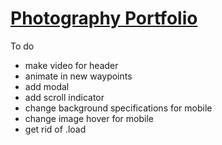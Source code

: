 # [Photography Portfolio](https://benva.github.io/)

To do
- make video for header
- animate in new waypoints
- add modal
- add scroll indicator
- change background specifications for mobile
- change image hover for mobile
- get rid of .load
